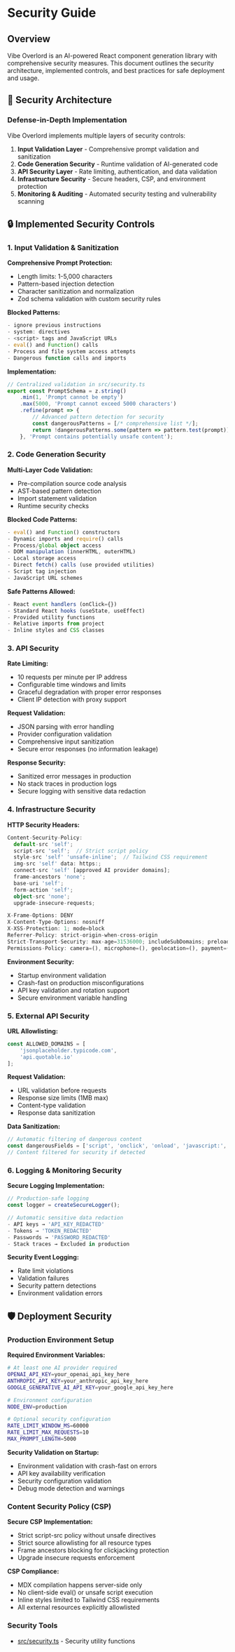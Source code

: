 # Security Guide

## Overview

Vibe Overlord is an AI-powered React component generation library with comprehensive security measures. This document outlines the security architecture, implemented controls, and best practices for safe deployment and usage.

## 🚨 Security Architecture

### Defense-in-Depth Implementation

Vibe Overlord implements multiple layers of security controls:

1. **Input Validation Layer** - Comprehensive prompt validation and sanitization
2. **Code Generation Security** - Runtime validation of AI-generated code
3. **API Security Layer** - Rate limiting, authentication, and data validation
4. **Infrastructure Security** - Secure headers, CSP, and environment protection
5. **Monitoring & Auditing** - Automated security testing and vulnerability scanning

## 🔒 Implemented Security Controls

### 1. Input Validation & Sanitization

**Comprehensive Prompt Protection:**
- Length limits: 1-5,000 characters
- Pattern-based injection detection
- Character sanitization and normalization
- Zod schema validation with custom security rules

**Blocked Patterns:**
```typescript
- ignore previous instructions
- system: directives
- <script> tags and JavaScript URLs
- eval() and Function() calls
- Process and file system access attempts
- Dangerous function calls and imports
```

**Implementation:**
```typescript
// Centralized validation in src/security.ts
export const PromptSchema = z.string()
    .min(1, 'Prompt cannot be empty')
    .max(5000, 'Prompt cannot exceed 5000 characters')
    .refine(prompt => {
        // Advanced pattern detection for security
        const dangerousPatterns = [/* comprehensive list */];
        return !dangerousPatterns.some(pattern => pattern.test(prompt));
    }, 'Prompt contains potentially unsafe content');
```

### 2. Code Generation Security

**Multi-Layer Code Validation:**
- Pre-compilation source code analysis
- AST-based pattern detection
- Import statement validation
- Runtime security checks

**Blocked Code Patterns:**
```typescript
- eval() and Function() constructors
- Dynamic imports and require() calls
- Process/global object access
- DOM manipulation (innerHTML, outerHTML)
- Local storage access
- Direct fetch() calls (use provided utilities)
- Script tag injection
- JavaScript URL schemes
```

**Safe Patterns Allowed:**
```typescript
- React event handlers (onClick={})
- Standard React hooks (useState, useEffect)
- Provided utility functions
- Relative imports from project
- Inline styles and CSS classes
```

### 3. API Security

**Rate Limiting:**
- 10 requests per minute per IP address
- Configurable time windows and limits
- Graceful degradation with proper error responses
- Client IP detection with proxy support

**Request Validation:**
- JSON parsing with error handling
- Provider configuration validation
- Comprehensive input sanitization
- Secure error responses (no information leakage)

**Response Security:**
- Sanitized error messages in production
- No stack traces in production logs
- Secure logging with sensitive data redaction

### 4. Infrastructure Security

**HTTP Security Headers:**
```typescript
Content-Security-Policy: 
  default-src 'self';
  script-src 'self';  // Strict script policy
  style-src 'self' 'unsafe-inline';  // Tailwind CSS requirement
  img-src 'self' data: https:;
  connect-src 'self' [approved AI provider domains];
  frame-ancestors 'none';
  base-uri 'self';
  form-action 'self';
  object-src 'none';
  upgrade-insecure-requests;

X-Frame-Options: DENY
X-Content-Type-Options: nosniff
X-XSS-Protection: 1; mode=block
Referrer-Policy: strict-origin-when-cross-origin
Strict-Transport-Security: max-age=31536000; includeSubDomains; preload
Permissions-Policy: camera=(), microphone=(), geolocation=(), payment=(), usb=(), bluetooth=()
```

**Environment Security:**
- Startup environment validation
- Crash-fast on production misconfigurations
- API key validation and rotation support
- Secure environment variable handling

### 5. External API Security

**URL Allowlisting:**
```typescript
const ALLOWED_DOMAINS = [
    'jsonplaceholder.typicode.com',
    'api.quotable.io'
];
```

**Request Validation:**
- URL validation before requests
- Response size limits (1MB max)
- Content-type validation
- Response data sanitization

**Data Sanitization:**
```typescript
// Automatic filtering of dangerous content
const dangerousFields = ['script', 'onclick', 'onload', 'javascript:', 'data:'];
// Content filtered for security if detected
```

### 6. Logging & Monitoring Security

**Secure Logging Implementation:**
```typescript
// Production-safe logging
const logger = createSecureLogger();

// Automatic sensitive data redaction
- API keys → 'API_KEY_REDACTED'
- Tokens → 'TOKEN_REDACTED'  
- Passwords → 'PASSWORD_REDACTED'
- Stack traces → Excluded in production
```

**Security Event Logging:**
- Rate limit violations
- Validation failures
- Security pattern detections
- Environment validation errors

## 🛡️ Deployment Security

### Production Environment Setup

**Required Environment Variables:**
```bash
# At least one AI provider required
OPENAI_API_KEY=your_openai_api_key_here
ANTHROPIC_API_KEY=your_anthropic_api_key_here
GOOGLE_GENERATIVE_AI_API_KEY=your_google_api_key_here

# Environment configuration
NODE_ENV=production

# Optional security configuration
RATE_LIMIT_WINDOW_MS=60000
RATE_LIMIT_MAX_REQUESTS=10
MAX_PROMPT_LENGTH=5000
```

**Security Validation on Startup:**
- Environment validation with crash-fast on errors
- API key availability verification
- Security configuration validation
- Debug mode detection and warnings

### Content Security Policy (CSP)

**Secure CSP Implementation:**
- Strict script-src policy without unsafe directives
- Strict source allowlisting for all resource types
- Frame ancestors blocking for clickjacking protection
- Upgrade insecure requests enforcement

**CSP Compliance:**
- MDX compilation happens server-side only
- No client-side eval() or unsafe script execution
- Inline styles limited to Tailwind CSS requirements
- All external resources explicitly allowlisted

### Security Tools
- [src/security.ts](./src/security.ts) - Security utility functions

